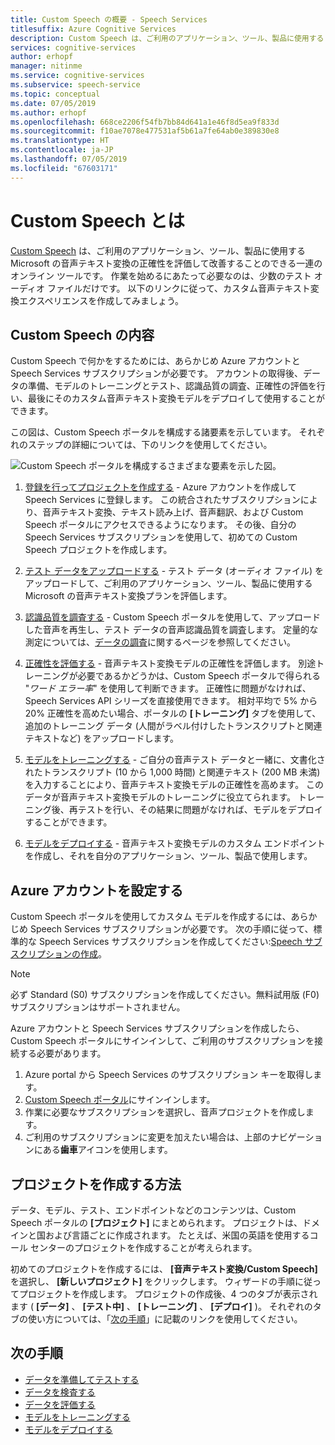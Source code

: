 ```yaml
---
title: Custom Speech の概要 - Speech Services
titlesuffix: Azure Cognitive Services
description: Custom Speech は、ご利用のアプリケーション、ツール、製品に使用する Microsoft の音声テキスト変換の正確性を評価して改善することのできる一連のオンライン ツールです。 作業を始めるにあたって必要なのは、少数のテスト オーディオ ファイルだけです。 以下のリンクに従って、カスタム音声テキスト変換エクスペリエンスを作成してみましょう。
services: cognitive-services
author: erhopf
manager: nitinme
ms.service: cognitive-services
ms.subservice: speech-service
ms.topic: conceptual
ms.date: 07/05/2019
ms.author: erhopf
ms.openlocfilehash: 668ce2206f54fb7bb84d641a1e46f8d5ea9f833d
ms.sourcegitcommit: f10ae7078e477531af5b61a7fe64ab0e389830e8
ms.translationtype: HT
ms.contentlocale: ja-JP
ms.lasthandoff: 07/05/2019
ms.locfileid: "67603171"
---
```

# <a name="what-is-custom-speech"></a>Custom Speech とは

[Custom Speech](https://aka.ms/custom-speech) は、ご利用のアプリケーション、ツール、製品に使用する Microsoft の音声テキスト変換の正確性を評価して改善することのできる一連のオンライン ツールです。 作業を始めるにあたって必要なのは、少数のテスト オーディオ ファイルだけです。 以下のリンクに従って、カスタム音声テキスト変換エクスペリエンスを作成してみましょう。

## <a name="whats-in-custom-speech"></a>Custom Speech の内容

Custom Speech で何かをするためには、あらかじめ Azure アカウントと Speech Services サブスクリプションが必要です。 アカウントの取得後、データの準備、モデルのトレーニングとテスト、認識品質の調査、正確性の評価を行い、最後にそのカスタム音声テキスト変換モデルをデプロイして使用することができます。

この図は、Custom Speech ポータルを構成する諸要素を示しています。 それぞれのステップの詳細については、下のリンクを使用してください。

![Custom Speech ポータルを構成するさまざまな要素を示した図。](./media/custom-speech/custom-speech-overview.png)

1. [登録を行ってプロジェクトを作成する](#set-up-your-azure-account) - Azure アカウントを作成して Speech Services に登録します。 この統合されたサブスクリプションにより、音声テキスト変換、テキスト読み上げ、音声翻訳、および Custom Speech ポータルにアクセスできるようになります。 その後、自分の Speech Services サブスクリプションを使用して、初めての Custom Speech プロジェクトを作成します。

2. [テスト データをアップロードする](how-to-custom-speech-test-data.md) - テスト データ (オーディオ ファイル) をアップロードして、ご利用のアプリケーション、ツール、製品に使用する Microsoft の音声テキスト変換プランを評価します。

3. [認識品質を調査する](how-to-custom-speech-inspect-data.md) - Custom Speech ポータルを使用して、アップロードした音声を再生し、テスト データの音声認識品質を調査します。 定量的な測定については、[データの調査](how-to-custom-speech-inspect-data.md)に関するページを参照してください。

4. [正確性を評価する](how-to-custom-speech-evaluate-data.md) - 音声テキスト変換モデルの正確性を評価します。 別途トレーニングが必要であるかどうかは、Custom Speech ポータルで得られる "*ワード エラー率*" を使用して判断できます。 正確性に問題がなければ、Speech Services API シリーズを直接使用できます。 相対平均で 5% から 20% 正確性を高めたい場合、ポータルの **[トレーニング]** タブを使用して、追加のトレーニング データ (人間がラベル付けしたトランスクリプトと関連テキストなど) をアップロードします。

5. [モデルをトレーニングする](how-to-custom-speech-train-model.md) - ご自分の音声テスト データと一緒に、文書化されたトランスクリプト (10 から 1,000 時間) と関連テキスト (200 MB 未満) を入力することにより、音声テキスト変換モデルの正確性を高めます。 このデータが音声テキスト変換モデルのトレーニングに役立てられます。 トレーニング後、再テストを行い、その結果に問題がなければ、モデルをデプロイすることができます。

6. [モデルをデプロイする](how-to-custom-speech-deploy-model.md) - 音声テキスト変換モデルのカスタム エンドポイントを作成し、それを自分のアプリケーション、ツール、製品で使用します。

## <a name="set-up-your-azure-account"></a>Azure アカウントを設定する

Custom Speech ポータルを使用してカスタム モデルを作成するには、あらかじめ Speech Services サブスクリプションが必要です。 次の手順に従って、標準的な Speech Services サブスクリプションを作成してください:[Speech サブスクリプションの作成](https://docs.microsoft.com/azure/cognitive-services/speech-service/get-started#new-azure-account)。

> [!NOTE]
> 必ず Standard (S0) サブスクリプションを作成してください。無料試用版 (F0) サブスクリプションはサポートされません。

Azure アカウントと Speech Services サブスクリプションを作成したら、Custom Speech ポータルにサインインして、ご利用のサブスクリプションを接続する必要があります。

1. Azure portal から Speech Services のサブスクリプション キーを取得します。
2. [Custom Speech ポータル](https://aka.ms/custom-speech)にサインインします。
3. 作業に必要なサブスクリプションを選択し、音声プロジェクトを作成します。
4. ご利用のサブスクリプションに変更を加えたい場合は、上部のナビゲーションにある**歯車**アイコンを使用します。

## <a name="how-to-create-a-project"></a>プロジェクトを作成する方法

データ、モデル、テスト、エンドポイントなどのコンテンツは、Custom Speech ポータルの **[プロジェクト]** にまとめられます。 プロジェクトは、ドメインと国および言語ごとに作成されます。 たとえば、米国の英語を使用するコール センターのプロジェクトを作成することが考えられます。

初めてのプロジェクトを作成するには、 **[音声テキスト変換/Custom Speech]** を選択し、 **[新しいプロジェクト]** をクリックします。 ウィザードの手順に従ってプロジェクトを作成します。 プロジェクトの作成後、4 つのタブが表示されます ( **[データ]** 、 **[テスト中]** 、 **[トレーニング]** 、 **[デプロイ]** )。 それぞれのタブの使い方については、「[次の手順](#next-steps)」に記載のリンクを使用してください。

## <a name="next-steps"></a>次の手順

* [データを準備してテストする](how-to-custom-speech-test-data.md)
* [データを検査する](how-to-custom-speech-inspect-data.md)
* [データを評価する](how-to-custom-speech-evaluate-data.md)
* [モデルをトレーニングする](how-to-custom-speech-train-model.md)
* [モデルをデプロイする](how-to-custom-speech-deploy-model.md)
